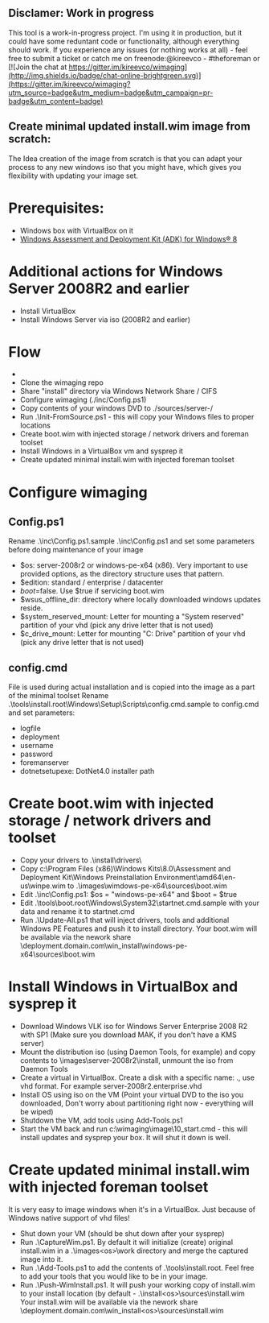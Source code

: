 ## Disclamer: Work in progress

This tool is a work-in-progress project. I'm using it in production, but it could have some reduntant code or functionality, although everything should work.
If you experience any issues (or nothing works at all) - feel free to submit a ticket or catch me on freenode:@kireevco - #theforeman or [![Join the chat at https://gitter.im/kireevco/wimaging](http://img.shields.io/badge/chat-online-brightgreen.svg)](https://gitter.im/kireevco/wimaging?utm_source=badge&utm_medium=badge&utm_campaign=pr-badge&utm_content=badge)

Create minimal updated install.wim image from scratch:
--------------------
The Idea creation of the image from scratch is that you can adapt your process to any new windows iso that you might have, which gives you flexibility with updating your image set.

# Prerequisites:
- Windows box with VirtualBox on it
- [Windows Assessment and Deployment Kit (ADK) for Windows® 8](http://www.microsoft.com/en-us/download/details.aspx?id=30652)


# Additional actions for Windows Server 2008R2 and earlier
- Install VirtualBox
- Install Windows Server via iso (2008R2 and earlier)

# Flow
- 
- Clone the wimaging repo
- Share "install" directory via Windows Network Share / CIFS
- Configure wimaging (./inc/Config.ps1)
- Copy contents of your windows DVD to ./sources/server-<version>/
- Run .\Init-FromSource.ps1 - this will copy your Windows files to proper locations
- Create boot.wim with injected storage / network drivers and foreman toolset
- Install Windows in a VirtualBox vm and sysprep it
- Create updated minimal install.wim with injected foreman toolset

# Configure wimaging
## Config.ps1
Rename .\inc\Config.ps1.sample .\inc\Config.ps1 and set some parameters before doing maintenance of your image
- $os: server-2008r2 or windows-pe-x64 (x86). Very important to use provided options, as the directory structure uses that pattern.
- $edition: standard / enterprise / datacenter
- $boot=$false. Use $true if servicing boot.wim
- $wsus_offline_dir: directory where locally downloaded windows updates reside.
- $system_reserved_mount: Letter for mounting a "System reserved" partition of your vhd (pick any drive letter that is not used)
- $c_drive_mount: Letter for mounting "C: Drive" partition of your vhd (pick any drive letter that is not used)

## config.cmd
File is used during actual installation and is copied into the image as a part of the minimal toolset
Rename .\tools\install.root\Windows\Setup\Scripts\config.cmd.sample to config.cmd and set parameters:
- logfile
- deployment
- username
- password
- foremanserver
- dotnetsetupexe: DotNet4.0 installer path 

# Create boot.wim with injected storage / network drivers and toolset
- Copy your drivers to .\install\drivers\
- Copy c:\Program Files (x86)\Windows Kits\8.0\Assessment and Deployment Kit\Windows Preinstallation Environment\amd64\en-us\winpe.wim to .\images\wimdows-pe-x64\sources\boot.wim
- Edit .\inc\Config.ps1: $os = "windows-pe-x64" and $boot = $true
- Edit .\tools\boot.root\Windows\System32\startnet.cmd.sample with your data and rename it to startnet.cmd
- Run .\Update-All.ps1 that will inject drivers, tools and additional Windows PE Features and push it to install directory.
Your boot.wim will be available via the nework share \\deployment.domain.com\win_install\windows-pe-x64\sources\boot.wim

# Install Windows in VirtualBox and sysprep it
- Download Windows VLK iso for Windows Server Enterprise 2008 R2 with SP1 (Make sure you download MAK, if you don't have a KMS server)
- Mount the distribution iso (using Daemon Tools, for example) and copy contents to \images\server-2008r2\install\, unmount the iso from Daemon Tools
- Create a virtual in VirtualBox. Create a disk with a specific name: <os>.<edition>, use vhd format. For example server-2008r2.enterprise.vhd
- Install OS using iso on the VM (Point your virtual DVD to the iso you downloaded, Don't worry about partitioning right now - everything will be wiped)
- Shutdown the VM, add tools using Add-Tools.ps1
- Start the VM back and run c:\wimaging\image\10_start.cmd - this will install updates and sysprep your box. It will shut it down is well.

# Create updated minimal install.wim with injected foreman toolset
It is very easy to image windows when it's in a VirtualBox. Just because of Windows native support of vhd files!
- Shut down your VM (should be shut down after your sysprep)
- Run .\CaptureWim.ps1. By default it will initialize (create) original install.wim in a .\images\<os>\work directory and merge the captured image into it.
- Run .\Add-Tools.ps1 to add the contents of .\tools\install.root. Feel free to add your tools that you would like to be in your image.
- Run .\Push-WimInstall.ps1. It will push your working copy of install.wim to your install location (by default - .\install\<os>\sources\install.wim
Your install.wim will be available via the nework share \\deployment.domain.com\win_install\<os>\sources\install.wim

